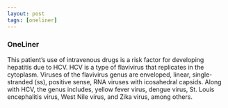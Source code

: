 ```yaml
---
layout: post
tags: [oneliner]
---
```



### OneLiner

This patient’s use of intravenous drugs is a risk factor for developing hepatitis due to HCV. HCV is a type of flavivirus that replicates in the cytoplasm. Viruses of the flavivirus genus are enveloped, linear, single-stranded (ss), positive sense, RNA viruses with icosahedral capsids. Along with HCV, the genus includes, yellow fever virus, dengue virus, St. Louis encephalitis virus, West Nile virus, and Zika virus, among others.
